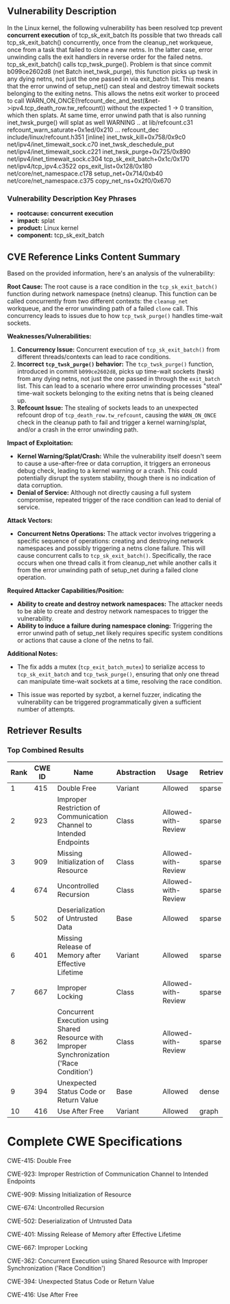## Vulnerability Description
In the Linux kernel, the following vulnerability has been resolved tcp prevent **concurrent execution** of tcp_sk_exit_batch Its possible that two threads call tcp_sk_exit_batch() concurrently, once from the cleanup_net workqueue, once from a task that failed to clone a new netns. In the latter case, error unwinding calls the exit handlers in reverse order for the failed netns. tcp_sk_exit_batch() calls tcp_twsk_purge(). Problem is that since commit b099ce2602d8 (net Batch inet_twsk_purge), this function picks up twsk in any dying netns, not just the one passed in via exit_batch list. This means that the error unwind of setup_net() can steal and destroy timewait sockets belonging to the exiting netns. This allows the netns exit worker to proceed to call WARN_ON_ONCE(!refcount_dec_and_test(&net->ipv4.tcp_death_row.tw_refcount)) without the expected 1 -> 0 transition, which then splats. At same time, error unwind path that is also running inet_twsk_purge() will splat as well WARNING .. at lib/refcount.c31 refcount_warn_saturate+0x1ed/0x210 ... refcount_dec include/linux/refcount.h351 [inline] inet_twsk_kill+0x758/0x9c0 net/ipv4/inet_timewait_sock.c70 inet_twsk_deschedule_put net/ipv4/inet_timewait_sock.c221 inet_twsk_purge+0x725/0x890 net/ipv4/inet_timewait_sock.c304 tcp_sk_exit_batch+0x1c/0x170 net/ipv4/tcp_ipv4.c3522 ops_exit_list+0x128/0x180 net/core/net_namespace.c178 setup_net+0x714/0xb40 net/core/net_namespace.c375 copy_net_ns+0x2f0/0x670

### Vulnerability Description Key Phrases
- **rootcause:** **concurrent execution**
- **impact:** splat
- **product:** Linux kernel
- **component:** tcp_sk_exit_batch

## CVE Reference Links Content Summary
Based on the provided information, here's an analysis of the vulnerability:

**Root Cause:**
The root cause is a race condition in the `tcp_sk_exit_batch()` function during network namespace (netns) cleanup. This function can be called concurrently from two different contexts: the `cleanup_net` workqueue, and the error unwinding path of a failed `clone` call. This concurrency leads to issues due to how `tcp_twsk_purge()` handles time-wait sockets.

**Weaknesses/Vulnerabilities:**
1.  **Concurrency Issue:** Concurrent execution of `tcp_sk_exit_batch()` from different threads/contexts can lead to race conditions.
2.  **Incorrect `tcp_twsk_purge()` behavior:** The `tcp_twsk_purge()` function, introduced in commit `b099ce2602d8`, picks up time-wait sockets (twsk) from any dying netns, not just the one passed in through the `exit_batch` list. This can lead to a scenario where error unwinding processes "steal" time-wait sockets belonging to the exiting netns that is being cleaned up.
3.  **Refcount Issue:** The stealing of sockets leads to an unexpected refcount drop of `tcp_death_row.tw_refcount`, causing the `WARN_ON_ONCE` check in the cleanup path to fail and trigger a kernel warning/splat, and/or a crash in the error unwinding path.

**Impact of Exploitation:**
*   **Kernel Warning/Splat/Crash:** While the vulnerability itself doesn't seem to cause a use-after-free or data corruption, it triggers an erroneous debug check, leading to a kernel warning or a crash. This could potentially disrupt the system stability, though there is no indication of data corruption.
*   **Denial of Service:** Although not directly causing a full system compromise, repeated trigger of the race condition can lead to denial of service.

**Attack Vectors:**
*   **Concurrent Netns Operations:** The attack vector involves triggering a specific sequence of operations: creating and destroying network namespaces and possibly triggering a netns clone failure. This will cause concurrent calls to `tcp_sk_exit_batch()`. Specifically, the race occurs when one thread calls it from cleanup\_net while another calls it from the error unwinding path of setup\_net during a failed clone operation.

**Required Attacker Capabilities/Position:**
*   **Ability to create and destroy network namespaces:** The attacker needs to be able to create and destroy network namespaces to trigger the vulnerability.
*   **Ability to induce a failure during namespace cloning:** Triggering the error unwind path of setup\_net likely requires specific system conditions or actions that cause a clone of the netns to fail.

**Additional Notes:**

*   The fix adds a mutex (`tcp_exit_batch_mutex`) to serialize access to `tcp_sk_exit_batch` and `tcp_twsk_purge()`, ensuring that only one thread can manipulate time-wait sockets at a time, resolving the race condition.

*   This issue was reported by syzbot, a kernel fuzzer, indicating the vulnerability can be triggered programmatically given a sufficient number of attempts.

## Retriever Results

### Top Combined Results

| Rank | CWE ID | Name | Abstraction | Usage  | Retrievers | Individual Scores |
|------|--------|------|-------------|-------|------------|-------------------|
| 1 | 415 | Double Free | Variant | Allowed | sparse | 0.715 |
| 2 | 923 | Improper Restriction of Communication Channel to Intended Endpoints | Class | Allowed-with-Review | sparse | 0.698 |
| 3 | 909 | Missing Initialization of Resource | Class | Allowed-with-Review | sparse | 0.686 |
| 4 | 674 | Uncontrolled Recursion | Class | Allowed-with-Review | sparse | 0.686 |
| 5 | 502 | Deserialization of Untrusted Data | Base | Allowed | sparse | 0.681 |
| 6 | 401 | Missing Release of Memory after Effective Lifetime | Variant | Allowed | sparse | 0.672 |
| 7 | 667 | Improper Locking | Class | Allowed-with-Review | sparse | 0.668 |
| 8 | 362 | Concurrent Execution using Shared Resource with Improper Synchronization ('Race Condition') | Class | Allowed-with-Review | sparse | 0.665 |
| 9 | 394 | Unexpected Status Code or Return Value | Base | Allowed | dense | 0.487 |
| 10 | 416 | Use After Free | Variant | Allowed | graph | 0.003 |



# Complete CWE Specifications

CWE-415: Double Free

CWE-923: Improper Restriction of Communication Channel to Intended Endpoints

CWE-909: Missing Initialization of Resource

CWE-674: Uncontrolled Recursion

CWE-502: Deserialization of Untrusted Data

CWE-401: Missing Release of Memory after Effective Lifetime

CWE-667: Improper Locking

CWE-362: Concurrent Execution using Shared Resource with Improper Synchronization ('Race Condition')

CWE-394: Unexpected Status Code or Return Value

CWE-416: Use After Free